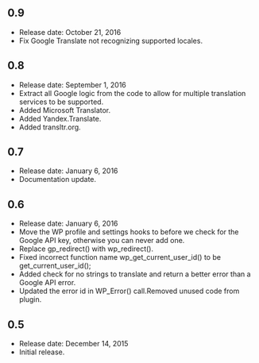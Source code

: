 ## 0.9
* Release date: October 21, 2016
* Fix Google Translate not recognizing supported locales.

## 0.8
* Release date: September 1, 2016
* Extract all Google logic from the code to allow for multiple translation services to be supported.
* Added Microsoft Translator.
* Added Yandex.Translate.
* Added transltr.org.

## 0.7
* Release date: January 6, 2016
* Documentation update.

## 0.6
* Release date: January 6, 2016
* Move the WP profile and settings hooks to before we check for the Google API key, otherwise you can never add one.
* Replace gp_redirect() with wp_redirect().
* Fixed incorrect function name wp_get_current_user_id() to be get_current_user_id();
* Added check for no strings to translate and return a better error than a Google API error.
* Updated the error id in WP_Error() call.Removed unused code from plugin.

## 0.5
* Release date: December 14, 2015
* Initial release.

